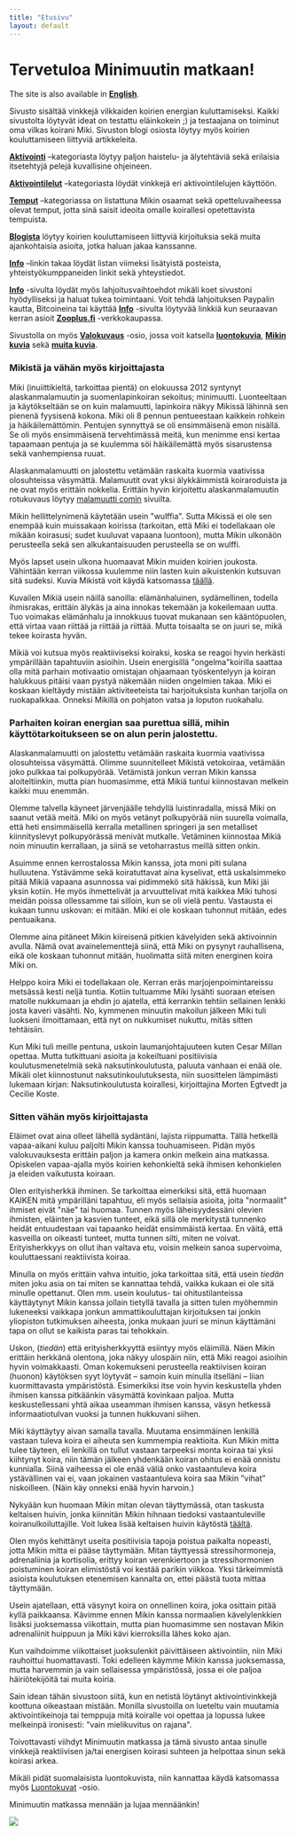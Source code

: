 ```yaml
---
title: "Etusivu"
layout: default
---
```


# Tervetuloa Minimuutin matkaan!

The site is also available in [**English**](/en/).

Sivusto sisältää vinkkejä vilkkaiden koirien energian kuluttamiseksi. Kaikki sivustolta löytyvät ideat on testattu eläinkokein ;) ja testaajana on toiminut oma vilkas koirani Miki. Sivuston blogi osiosta löytyy myös koirien kouluttamiseen liittyviä artikkeleita.

[**Aktivointi**](/aktivointi/) –kategoriasta löytyy paljon haistelu- ja älytehtäviä sekä erilaisia itsetehtyjä pelejä kuvallisine ohjeineen.

[**Aktivointilelut**](/aktivointilelut/) –kategoriasta löydät vinkkejä eri aktivointilelujen käyttöön.

[**Temput**](/temput/) –kategoriassa on listattuna Mikin osaamat sekä opetteluvaiheessa olevat temput, jotta sinä saisit ideoita omalle koirallesi opetettavista tempuista.

[**Blogista**](/blogi/) löytyy koirien kouluttamiseen liittyviä kirjoituksia sekä muita ajankohtaisia asioita, jotka haluan jakaa kanssanne.

[**Info**](/info/) –linkin takaa löydät listan viimeksi lisätyistä posteista, yhteistyökumppaneiden linkit sekä yhteystiedot.

[**Info**](/info/) -sivulta löydät myös lahjoitusvaihtoehdot mikäli koet sivustoni hyödylliseksi ja haluat tukea toimintaani. Voit tehdä lahjoituksen Paypalin kautta, Bitcoineina tai käyttää [**Info**](/info/) -sivulta löytyvää linkkiä kun seuraavan kerran asioit [**Zooplus.fi**](http://clk.tradedoubler.com/click?p(210840)a(2526211)g(19927404)url(http://www.zooplus.fi/)) -verkkokaupassa.

Sivustolla on myös [**Valokuvaus**](/valokuvaus/) -osio, jossa voit katsella [**luontokuvia**](/valokuvaus/luontokuvat/), [**Mikin kuvia**](/valokuvaus/kuvia-mikista/) sekä [**muita kuvia**](/valokuvaus/abstraktit-muut). 

### Mikistä ja vähän myös kirjoittajasta

Miki (inuiittikieltä, tarkoittaa pientä) on elokuussa 2012 syntynyt alaskanmalamuutin ja suomenlapinkoiran sekoitus; minimuutti. Luonteeltaan ja käytökseltään se on kuin malamuutti, lapinkoira näkyy Mikissä lähinnä sen pienenä fyysisenä kokona. Miki oli 8 pennun pentueestaan kaikkein rohkein ja häikäilemättömin. Pentujen synnyttyä se oli ensimmäisenä emon nisällä. Se oli myös ensimmäisenä tervehtimässä meitä, kun menimme ensi kertaa tapaamaan pentuja ja se kuulemma söi häikäilemättä myös sisarustensa sekä vanhempiensa ruuat.

Alaskanmalamuutti on jalostettu vetämään raskaita kuormia vaativissa olosuhteissa väsymättä. Malamuutit ovat yksi älykkäimmistä koiraroduista ja ne ovat myös erittäin nokkelia. Erittäin hyvin kirjoitettu alaskanmalamuutin rotukuvaus löytyy [malamuutti comin](http://malamuutti.com/index5.php?page=rotu) sivuilta.

Mikin hellittelynimenä käytetään usein "wulffia". Sutta Mikissä ei ole sen enempää kuin muissakaan koirissa (tarkoitan, että Miki ei todellakaan ole mikään koirasusi; sudet kuuluvat vapaana luontoon), mutta Mikin ulkonäön perusteella sekä sen alkukantaisuuden perusteella se on wulffi.

Myös lapset usein ulkona huomaavat Mikin muiden koirien joukosta. Vähintään kerran viikossa kuulemme niin lasten kuin aikuistenkin kutsuvan sitä sudeksi. Kuvia Mikistä voit käydä katsomassa [täällä](/valokuvaus/kuvia-mikista/).

Kuvailen Mikiä usein näillä sanoilla: elämänhaluinen, sydämellinen, todella ihmisrakas, erittäin älykäs ja aina innokas tekemään ja kokeilemaan uutta. Tuo voimakas elämänhalu ja innokkuus tuovat mukanaan sen kääntöpuolen, että virtaa vaan riittää ja riittää ja riittää. Mutta toisaalta se on juuri se, mikä tekee koirasta hyvän.

Mikiä voi kutsua myös reaktiiviseksi koiraksi, koska se reagoi hyvin herkästi ympärillään tapahtuviin asioihin. Usein energisillä "ongelma"koirilla saattaa olla mitä parhain motivaatio omistajan ohjaamaan työskentelyyn ja koiran halukkuus pitäisi vaan pystyä näkemään niiden ongelmien takaa. Miki ei koskaan kieltäydy mistään aktiviteeteista tai harjoituksista kunhan tarjolla on ruokapalkkaa. Onneksi Mikillä on pohjaton vatsa ja loputon ruokahalu.

### Parhaiten koiran energian saa purettua sillä, mihin käyttötarkoitukseen se on alun perin jalostettu.

Alaskanmalamuutti on jalostettu vetämään raskaita kuormia vaativissa olosuhteissa väsymättä. Olimme suunnitelleet Mikistä vetokoiraa, vetämään joko pulkkaa tai polkupyörää. Vetämistä jonkun verran Mikin kanssa aloiteltiinkin, mutta pian huomasimme, että Mikiä tuntui kiinnostavan melkein kaikki muu enemmän.

Olemme talvella käyneet järvenjäälle tehdyllä luistinradalla, missä Miki on saanut vetää meitä. Miki on myös vetänyt polkupyörää niin suurella voimalla, että heti ensimmäisellä kerralla metallinen springeri ja sen metalliset kiinnityslevyt polkupyörässä menivät mutkalle. Vetäminen kiinnostaa Mikiä noin minuutin kerrallaan, ja siinä se vetoharrastus meillä sitten onkin.

Asuimme ennen kerrostalossa Mikin kanssa, jota moni piti sulana hulluutena. Ystävämme sekä koiratuttavat aina kyselivat, että uskalsimmeko pitää Mikiä vapaana asunnossa vai pidimmekö sitä häkissä, kun Miki jäi yksin kotiin. He myös ihmettelivät ja arvuuttelivat mitä kaikkea Miki tuhosi meidän poissa ollessamme tai silloin, kun se oli vielä pentu. Vastausta ei kukaan tunnu uskovan: ei mitään. Miki ei ole koskaan tuhonnut mitään, edes pentuaikana.

Olemme aina pitäneet Mikin kiireisenä pitkien kävelyiden sekä aktivoinnin avulla. Nämä ovat avainelementtejä siinä, että Miki on pysynyt rauhallisena, eikä ole koskaan tuhonnut mitään, huolimatta siitä miten energinen koira Miki on.

Helppo koira Miki ei todellakaan ole. Kerran eräs marjojenpoimintareissu metsässä kesti neljä tuntia. Kotiin tultuamme Miki lysähti suoraan eteisen matolle nukkumaan ja ehdin jo ajatella, että kerrankin tehtiin sellainen lenkki josta kaveri väsähti. No, kymmenen minuutin makoilun jälkeen Miki tuli luokseni ilmoittamaan, että nyt on nukkumiset nukuttu, mitäs sitten tehtäisiin.

Kun Miki tuli meille pentuna, uskoin laumanjohtajuuteen kuten Cesar Millan opettaa. Mutta tutkittuani asioita ja kokeiltuani positiivisia koulutusmenetelmiä sekä naksutinkoulutusta, paluuta vanhaan ei enää ole. Mikäli olet kiinnostunut naksutinkoulutuksesta, niin suosittelen lämpimästi lukemaan kirjan: Naksutinkoulutusta koirallesi, kirjoittajina Morten Egtvedt ja Cecilie Koste.

### Sitten vähän myös kirjoittajasta

Eläimet ovat aina olleet lähellä sydäntäni, lajista riippumatta. Tällä hetkellä vapaa-aikani kuluu paljolti Mikin kanssa touhuamiseen. Pidän myös valokuvauksesta erittäin paljon ja kamera onkin melkein aina matkassa. Opiskelen vapaa-ajalla myös koirien kehonkieltä sekä ihmisen kehonkielen ja eleiden vaikutusta koiraan.

Olen erityisherkkä ihminen. Se tarkoittaa eimerkiksi sitä, että huomaan KAIKEN mitä ympärilläni tapahtuu, eli myös sellaisia asioita, joita "normaalit" ihmiset eivät "näe" tai huomaa. Tunnen myös läheisyydessäni olevien ihmisten, eläinten ja kasvien tunteet, eikä sillä ole merkitystä tunnenko heidät entuudestaan vai tapaanko heidät ensimmäistä kertaa. En väitä, että kasveilla on oikeasti tunteet, mutta tunnen silti, miten ne voivat. Erityisherkkyys on ollut ihan valtava etu, voisin melkein sanoa supervoima, kouluttaessani reaktiivista koiraa.

Minulla on myös erittäin vahva intuitio, joka tarkoittaa sitä, että usein *tiedän* miten joku asia on tai miten se kannattaa tehdä, vaikka kukaan ei ole sitä minulle opettanut. Olen mm. usein koulutus- tai ohitustilanteissa käyttäytynyt Mikin kanssa jollain tietyllä tavalla ja sitten tulen myöhemmin lukeneeksi vaikkapa jonkun ammattikouluttajan kirjoituksen tai jonkin yliopiston tutkimuksen aiheesta, jonka mukaan juuri se minun käyttämäni tapa on ollut se kaikista paras tai tehokkain. 

Uskon, (*tiedän*) että erityisherkkyyttä esiintyy myös eläimillä. Näen Mikin erittäin herkkänä olentona, joka näkyy ulospäin niin, että Miki reagoi asioihin hyvin voimakkaasti. Oman kokemukseni perusteella reaktiivisen koiran (huonon) käytöksen syyt löytyvät – samoin kuin minulla itselläni – liian kuormittavasta ympäristöstä. Esimerkiksi itse voin hyvin keskustella yhden ihmisen kanssa pitkäänkin väsymättä kovinkaan paljoa. Mutta keskustellessani yhtä aikaa useamman ihmisen kanssa, väsyn hetkessä informaatiotulvan vuoksi ja tunnen hukkuvani siihen.

Miki käyttäytyy aivan samalla tavalla. Muutama ensimmäinen lenkillä vastaan tuleva koira ei aiheuta sen kummempia reaktioita. Kun Mikin mitta tulee täyteen, eli lenkillä on tullut vastaan tarpeeksi monta koiraa tai yksi kiihtynyt koira, niin tämän jälkeen yhdenkään koiran ohitus ei enää onnistu kunnialla. Siinä vaiheessa ei ole enää väliä onko vastaantuleva koira ystävällinen vai ei, vaan jokainen vastaantuleva koira saa Mikin ”vihat” niskoilleen. (Näin käy onneksi enää hyvin harvoin.)

Nykyään kun huomaan Mikin mitan olevan täyttymässä, otan taskusta keltaisen huivin, jonka kiinnitän Mikin hihnaan tiedoksi vastaantuleville koiranulkoiluttajille. Voit lukea lisää keltaisen huivin käytöstä [täältä](https://minimuutti.com/blogi/annathan-tilaa-keltaista-huivia-kayttavalle-koiralle/).

Olen myös kehittänyt useita positiivisia tapoja poistua paikalta nopeasti, jotta Mikin mitta ei pääse täyttymään. Mitan täyttyessä stressihormoneja, adrenaliinia ja kortisolia, erittyy koiran verenkiertoon ja stressihormonien poistuminen koiran elimistöstä voi kestää parikin viikkoa. Yksi tärkeimmistä asioista koulutuksen etenemisen kannalta on, ettei päästä tuota mittaa täyttymään.

Usein ajatellaan, että väsynyt koira on onnellinen koira, joka osittain pitää kyllä paikkaansa. Kävimme ennen Mikin kanssa normaalien kävelylenkkien lisäksi juoksemassa viikottain, mutta pian huomasimme sen nostavan Mikin adrenaliinit huippuun ja Miki kävi kierroksilla lähes koko ajan.

Kun vaihdoimme viikottaiset juoksulenkit päivittäiseen aktivointiin, niin Miki rauhoittui huomattavasti. Toki edelleen käymme Mikin kanssa juoksemassa, mutta harvemmin ja vain sellaisessa ympäristössä, jossa ei ole paljoa häiriötekijöitä tai muita koiria.

Sain idean tähän sivustoon siitä, kun en netistä löytänyt aktivointivinkkejä koottuna oikeastaan mistään. Monilla sivustoilla on lueteltu vain muutamia aktivointikeinoja tai temppuja mitä koiralle voi opettaa ja lopussa lukee melkeinpä ironisesti: "vain mielikuvitus on rajana". 

Toivottavasti viihdyt Minimuutin matkassa ja tämä sivusto antaa sinulle vinkkejä reaktiivisen ja/tai energisen koirasi suhteen ja helpottaa sinun sekä koirasi arkea.

Mikäli pidät suomalaisista luontokuvista, niin kannattaa käydä katsomassa myös [Luontokuvat](/valokuvaus/luontokuvat/) -osio.

Minimuutin matkassa mennään ja lujaa mennäänkin!

![](https://b2.minimuutti.com/file/minimuutti-com/muut/2371-800px.jpg)
